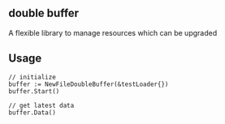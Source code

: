 ## double buffer

A flexible library to manage resources which can be upgraded


## Usage

```
// initialize
buffer := NewFileDoubleBuffer(&testLoader{})
buffer.Start()

// get latest data
buffer.Data() 
```
